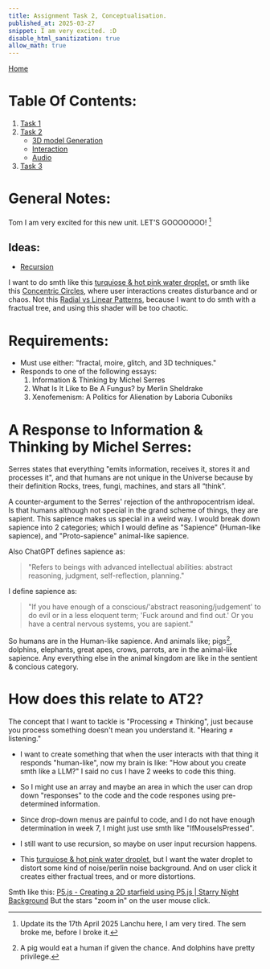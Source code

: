 ```yaml
---
title: Assignment Task 2, Conceptualisation.
published_at: 2025-03-27
snippet: I am very excited. :D
disable_html_sanitization: true
allow_math: true
---
```


[Home](https://cclanchublo6.deno.dev/)

# Table Of Contents:

1. [Task 1](#)
2. [Task 2](#)
   - [3D model Generation](#)
   - [Interaction](#)
   - [Audio](#)
3. [Task 3](#)

# General Notes:

Tom I am very excited for this new unit. LET'S GOOOOOOO! [^1]

## Ideas:

- [Recursion](https://blog.science.family/240321_recursion)

I want to do smth like this [turquiose & hot pink water droplet.](https://blog.science.family/250413_shaders#adding-interactions) or smth like this [Concentric Circles](https://blog.science.family/250413_shaders#1-concentric-circles), where user interactions creates disturbance and or chaos. Not this [Radial vs Linear Patterns](https://blog.science.family/250413_shaders#3-radial-vs-linear-patterns), because I want to do smth with a fractual tree, and using this shader will be too chaotic.

# Requirements:

- Must use either: "fractal, moire, glitch, and 3D techniques."
- Responds to one of the following essays:
  1. Information & Thinking by Michel Serres
  2. What Is It Like to Be A Fungus? by Merlin Sheldrake
  3. Xenofemenism: A Politics for Alienation by Laboria Cuboniks

# A Response to Information & Thinking by Michel Serres:

Serres states that everything "emits information, receives it, stores it and processes it", and that humans are not unique in the Universe because by their definition Rocks, trees, fungi, machines, and stars all “think”.

A counter-argument to the Serres' rejection of the anthropocentrism ideal. Is that humans although not special in the grand scheme of things, they are sapient. This sapience makes us special in a weird way. I would break down sapience into 2 categories; which I would define as "Sapience" (Human-like sapience), and "Proto-sapience" animal-like sapience.

Also ChatGPT defines sapience as:

> "Refers to beings with advanced intellectual abilities: abstract reasoning, judgment, self-reflection, planning."

I define sapience as:

> "If you have enough of a conscious/'abstract reasoning/judgement' to do evil or in a less eloquent term; 'Fuck around and find out.' Or you have a central nervous systems, you are sapient."

So humans are in the Human-like sapience. And animals like; pigs[^2], dolphins, elephants, great apes, crows, parrots, are in the animal-like sapience. Any everything else in the animal kingdom are like in the sentient & concious category.

# How does this relate to AT2?

The concept that I want to tackle is "Processing ≠ Thinking", just because you process something doesn't mean you understand it. "Hearing ≠ listening."

- I want to create something that when the user interacts with that thing it responds "human-like", now my brain is like: "How about you create smth like a LLM?" I said no cus I have 2 weeks to code this thing.
- So I might use an array and maybe an area in which the user can drop down "responses" to the code and the code respones using pre-determined information.
- Since drop-down menus are painful to code, and I do not have enough determination in week 7, I might just use smth like "IfMouseIsPressed".

- I still want to use recursion, so maybe on user input recursion happens.
- This [turquiose & hot pink water droplet.](https://blog.science.family/250413_shaders#adding-interactions) but I want the water droplet to distort some kind of noise/perlin noise background. And on user click it creates either fractual trees, and or more distortions.

Smth like this: [P5.js - Creating a 2D starfield using P5.js | Starry Night Background](https://youtu.be/xbmwfg5U9-s?si=zOxnLPkHqoLTwaEx) But the stars "zoom in" on the user mouse click.

[^1]: Update its the 17th April 2025 Lanchu here, I am very tired. The sem broke me, before I broke it.
[^2]: A pig would eat a human if given the chance. And dolphins have pretty privilege.
